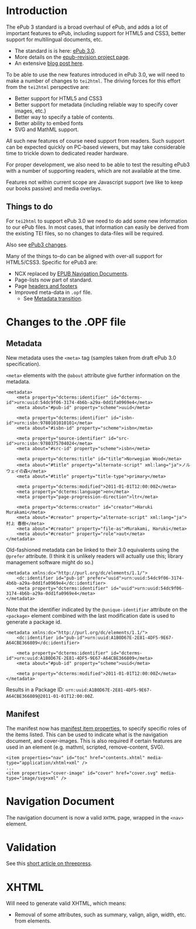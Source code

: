 # Introduction #

The ePub 3 standard is a broad overhaul of ePub, and adds a lot of important features to ePub, including support for HTML5 and CSS3, better support for multilingual documents, etc.

  * The standard is is here: [ePub 3.0](http://idpf.org/epub/30).
  * More details on the [epub-revision project page](http://code.google.com/p/epub-revision/).
  * An extensive [blog post here](http://sigildev.blogspot.com/).

To be able to use the new features introduced in ePub 3.0, we will need to make a number of changes to `tei2html`. The driving forces for this effort from the `tei2html` perspective are:

  * Better support for HTML5 and CSS3
  * Better support for metadata (including reliable way to specify cover images, etc.)
  * Better way to specify a table of contents.
  * Better ability to embed fonts
  * SVG and MathML support.

All such new features of course need support from readers. Such support can be expected quickly on PC-based viewers, but may take considerable time to trickle down to dedicated reader hardware.

For proper development, we also need to be able to test the resulting ePub3 with a number of supporting readers, which are not available at the time.

Features not within current scope are Javascript support (we like to keep our books passive) and media overlays.

## Things to do ##

For `tei2html` to support ePub 3.0 we need to do add some new information to our ePub files. In most cases, that information can easily be derived from the existing TEI files, so no changes to data-files will be required.

Also see [ePub3 changes](http://idpf.org/epub/30/spec/epub30-changes.html).

Many of the things to-do can be aligned with over-all support for HTML5/CSS3. Specific for ePub3 are:

  * NCX replaced by [EPUB Navigation Documents](http://idpf.org/epub/30/spec/epub30-contentdocs.html#sec-xhtml-nav).
  * Page-lists now part of standard.
  * Page [headers and footers](http://idpf.org/epub/30/spec/epub30-contentdocs.html#sec-css-oeb-head-foot)
  * Improved meta-data in `.opf` file.
    * See [Metadata transition](http://idpf.org/epub/30/spec/epub30-publications.html#sec-package-metadata-dcmi-transition).

# Changes to the .OPF file #

## Metadata ##

New metadata uses the `<meta>` tag (samples taken from draft ePub 3.0 specification).

`<meta>` elements with the `@about` attribute give further information on the metadata.

```
<metadata>
    <meta property="dcterms:identifier" id="dcterms-id">urn:uuid:54dc9f06-3174-4b6b-a29a-0dd1fa0969e4</meta>
    <meta about="#pub-id" property="scheme">uuid</meta>
    
    <meta property="dcterms:identifier" id="isbn-id">urn:isbn:9780101010101</meta>
    <meta about="#isbn-id" property="scheme">isbn</meta>
    
    <meta property="source-identifier" id="src-id">urn:isbn:9780375704024</meta>
    <meta about="#src-id" property="scheme">isbn</meta>
    
    <meta property="dcterms:title" id="title">Norwegian Wood</meta>
    <meta about="#title" property="alternate-script" xml:lang="ja">ノルウェイの森</meta>
    <meta about="#title" property="title-type">primary</meta>
    
    <meta property="dcterms:modified">2011-01-01T12:00:00Z</meta>
    <meta property="dcterms:language">en</meta>
    <meta property="page-progression-direction">ltr</meta>
    
    <meta property="dcterms:creator" id="creator">Haruki Murakami</meta>
    <meta about="#creator" property="alternate-script" xml:lang="ja">村上 春樹</meta>
    <meta about="#creator" property="file-as">Murakami, Haruki</meta>
    <meta about="#creator" property="role">aut</meta>
</metadata>
```

Old-fashioned metadata can be linked to their 3.0 equivalents using the `@prefer` attribute. (I think it is unlikely readers will actually use this; library management software might do so.)

```
<metadata xmlns:dc="http://purl.org/dc/elements/1.1/">
    <dc:identifier id="pub-id" prefer="uuid">urn:uuid:54dc9f06-3174-4b6b-a29a-0dd1fa0969e4</dc:identifier>
    <meta property="dcterms:identifier" id="uuid">urn:uuid:54dc9f06-3174-4b6b-a29a-0dd1fa0969e4</meta>
</metadata>
```

Note that the identifier indicated by the `@unique-identifier` attribute on the `<package>` element combined with the last modification date is used to generate a package id.

```
<metadata xmlns:dc="http://purl.org/dc/elements/1.1/">
    <dc:identifier id="pub-id">urn:uuid:A1B0D67E-2E81-4DF5-9E67-A64CBE366809</dc:identifier>
    
    <meta property="dcterms:identifier" id="dcterms-id">urn:uuid:A1B0D67E-2E81-4DF5-9E67-A64CBE366809</meta>
    <meta about="#pub-id" property="scheme">uuid</meta>

    <meta property="dcterms:modified">2011-01-01T12:00:00Z</meta>
</metadata>
```

Results in a Package ID: `urn:uuid:A1B0D67E-2E81-4DF5-9E67-A64CBE366809@2011-01-01T12:00:00Z`.

## Manifest ##

The manifest now has [manifest item properties](http://idpf.org/epub/30/spec/epub30-publications.html#sec-item-property-values), to specify specific roles of the items listed. This can be used to indicate what is the navigation document, and cover-images. This is also required if certain features are used in an element (e.g. mathml, scripted, remove-content, SVG).

```
<item properties="nav" id="toc" href="contents.xhtml" media-type="application/xhtml+xml" />
...
<item properties="cover-image" id="cover" href="cover.svg" media-type="image/svg+xml" />
```

# Navigation Document #

The navigation document is now a valid `XHTML` page, wrapped in the `<nav>` element.

# Validation #

See this [short article on threepress](http://blog.threepress.org/2011/06/13/validating-epub-3-today/).

# XHTML #

Will need to generate valid XHTML, which means:

  * Removal of some attributes, such as summary, valign, align, width, etc. from elements.